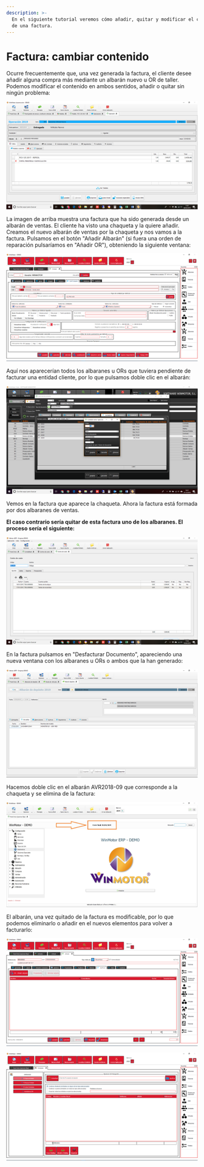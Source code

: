 ```yaml
---
description: >-
  En el siguiente tutorial veremos cómo añadir, quitar y modificar el contenido
  de una factura.
---
```


# Factura: cambiar contenido

Ocurre frecuentemente que, una vez generada la factura, el cliente desee añadir alguna compra más mediante un albarán nuevo u OR de taller. Podemos modificar el contenido en ambos sentidos, añadir o quitar sin ningún problema:

![](../../.gitbook/assets/image%20%28286%29.png)

La imagen de arriba muestra una factura que ha sido generada desde un albarán de ventas. El cliente ha visto una chaqueta y la quiere añadir. Creamos el nuevo albarán de ventas por la chaqueta y nos vamos a la factura. Pulsamos en el botón "Añadir Albarán" \(si fuera una orden de reparación pulsaríamos en "Añadir OR"\), obteniendo la siguiente ventana:

![](../../.gitbook/assets/image%20%28422%29.png)

Aquí nos aparecerían todos los albaranes u ORs que tuviera pendiente de facturar una entidad cliente, por lo que pulsamos doble clic en el albarán:

![](../../.gitbook/assets/image%20%28300%29.png)

Vemos en la factura que aparece la chaqueta. Ahora la factura está formada por dos albaranes de ventas.

**El caso contrario sería quitar de esta factura uno de los albaranes. El proceso sería el siguiente:**

![](../../.gitbook/assets/image%20%28168%29.png)

En la factura pulsamos en "Desfacturar Documento", apareciendo una nueva ventana con los albaranes u ORs o ambos que la han generado:

![](../../.gitbook/assets/image%20%28126%29.png)

Hacemos doble clic en el albarán AVR2018-09 que corresponde a la chaqueta y se elimina de la factura:

![](../../.gitbook/assets/image%20%28327%29.png)

El albarán, una vez quitado de la factura es modificable, por lo que podemos eliminarlo o añadir en el nuevos elementos para volver a facturarlo:

![Hemos a&#xF1;adido al albar&#xE1;n de referencia AVR2018-69 un casco](../../.gitbook/assets/image%20%28417%29.png)

![Al a&#xF1;adir albar&#xE1;n vemos como hemos modificado el contenido de la factura con un casco](../../.gitbook/assets/image%20%28460%29.png)


